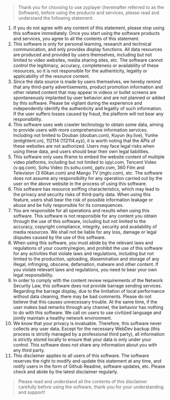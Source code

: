 > Thank you for choosing to use zyplayer (hereinafter referred to as the Software), before using the products and services, please read and understand the following statement.

1. If you do not agree with any content of this statement, please stop using this software immediately. Once you start using the software products and services, you agree to all the contents of this statement.
2. This software is only for personal learning, research and technical communication, and only provides display functions. All data resources are produced and provided by users themselves, including but not limited to video websites, media sharing sites, etc. The software cannot control the legitimacy, accuracy, completeness or availability of these resources, so it is not responsible for the authenticity, legality or applicability of the resource content.
3. Since the data source is made by users themselves, we hereby remind that any third-party advertisements, product promotion information and other related content that may appear in videos or bullet screens are spontaneously implanted by user behavior and are not planned or added by this software. Please be vigilant during the experience and independently identify the authenticity and legality of such information. If the user suffers losses caused by fraud, the platform will not bear any responsibility.
4. This software uses web crawler technology to obtain some data, aiming to provide users with more comprehensive information services. Including not limited to Douban (douban.com), Kuyun (ky.live), Yunhe (enlightent.cn), 112114 (112114.xyz), it is worth noting that the APIs of these websites are not authorized. Users may face legal risks when using these data, and users should bear their own legal liabilities.
5. This software only uses Iframe to embed the website content of multiple video platforms, including but not limited to iqiyi.com, Tencent Video (v.qq.com), Sohu Video (tv.sohu.com), pptv.com, 360 Film and Television (3 60kan.com) and Mango TV (mgtv.com), etc. The software does not assume any responsibility for any operation carried out by the user on the above website in the process of using this software.
6. This software has resource sniffing characteristics, which may lead to the privacy and security risks of third-party data. When using this feature, users shall bear the risk of possible information leakage or abuse and be fully responsible for its consequences.
7. You are responsible for all operations and results when using this software. This software is not responsible for any content you obtain through the use of this software, including but not limited to the accuracy, copyright compliance, integrity, security and availability of media resources. We shall not be liable for any loss, damage or legal disputes caused by the use of this software.
8. When using this software, you must abide by the relevant laws and regulations of your country/region, and prohibit the use of this software for any activities that violate laws and regulations, including but not limited to the production, uploading, dissemination and storage of any illegal, infringing, obscene, defamation, malware and other content. If you violate relevant laws and regulations, you need to bear your own legal responsibility.
9. In order to comply with the content review requirements of the Network Security Law, this software does not provide barrage sending services. Regarding the barrage display, due to the limitation of local performance without data cleaning, there may be bad comments. Please do not believe that this causes unnecessary trouble. At the same time, if the user makes bad remarks through any channel, the behavior has nothing to do with this software. We call on users to use civilized language and jointly maintain a healthy network environment.
10. We know that your privacy is invaluable. Therefore, this software never collects any user data. Except for the necessary WebDev backup (this process is strictly managed by a professional third party), all information is strictly stored locally to ensure that your data is only under your control. This software does not share any information about you with any third party.
11. This disclaimer applies to all users of this software. The software reserves the right to modify and update this statement at any time, and notify users in the form of Github Readme, software updates, etc. Please check and abide by the latest disclaimer regularly.

> Please read and understand all the contents of this disclaimer carefully before using the software, thank you for your understanding and support!

